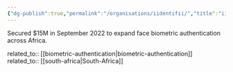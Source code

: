 ```yaml
---
{"dg-publish":true,"permalink":"/organisations/iidentifii/","title":"iiDENTIFii"}
---
```



Secured $15M in September 2022 to expand face biometric authentication across Africa.

related_to:: [[biometric-authentication\|biometric-authentication]]
related_to:: [[south-africa\|South-Africa]]

